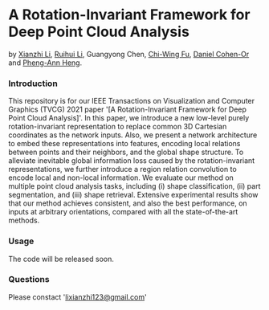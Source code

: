 # A Rotation-Invariant Framework for Deep Point Cloud Analysis
by [Xianzhi Li](https://nini-lxz.github.io/), [Ruihui Li](https://liruihui.github.io/), Guangyong Chen, [Chi-Wing Fu](https://www.cse.cuhk.edu.hk/~cwfu/), [Daniel Cohen-Or](https://www.cs.tau.ac.il/~dcor/) and [Pheng-Ann Heng](http://www.cse.cuhk.edu.hk/~pheng/).

### Introduction
This repository is for our IEEE Transactions on Visualization and Computer Graphics (TVCG) 2021 paper '[A Rotation-Invariant Framework for Deep Point Cloud Analysis]'. In this paper, we introduce a new low-level purely rotation-invariant representation to replace common 3D Cartesian coordinates as the network inputs. Also, we present a network architecture to embed these representations into features, encoding local relations between points and their neighbors, and the global shape structure. To alleviate inevitable global information loss caused by the rotation-invariant representations, we further introduce a region relation convolution to encode local and non-local information. We evaluate our method on multiple point cloud analysis tasks, including (i) shape classification, (ii) part segmentation, and (iii) shape retrieval. Extensive experimental results show that our method achieves consistent, and also the best performance, on inputs at arbitrary orientations, compared with all the state-of-the-art methods.

### Usage
The code will be released soon.

### Questions
Please constact 'lixianzhi123@gmail.com'

